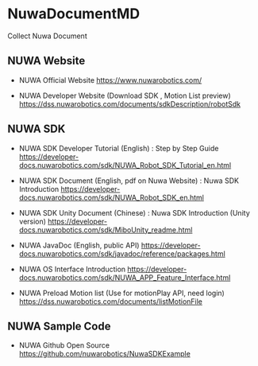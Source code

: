 # NuwaDocumentMD
Collect Nuwa Document

## NUWA Website

* NUWA Official Website
https://www.nuwarobotics.com/

* NUWA Developer Website (Download SDK , Motion List preview)
https://dss.nuwarobotics.com/documents/sdkDescription/robotSdk


## NUWA SDK 

* NUWA SDK Developer Tutorial (English) : Step by Step Guide
https://developer-docs.nuwarobotics.com/sdk/NUWA_Robot_SDK_Tutorial_en.html

* NUWA SDK Document (English, pdf on Nuwa Website) : Nuwa SDK Introduction
https://developer-docs.nuwarobotics.com/sdk/NUWA_Robot_SDK_en.html

* NUWA SDK Unity Document (Chinese) : Nuwa SDK Introduction (Unity version)
https://developer-docs.nuwarobotics.com/sdk/MiboUnity_readme.html

* NUWA JavaDoc (English, public API)
https://developer-docs.nuwarobotics.com/sdk/javadoc/reference/packages.html

* NUWA OS Interface Introduction
https://developer-docs.nuwarobotics.com/sdk/NUWA_APP_Feature_Interface.html

* NUWA Preload Motion list (Use for motionPlay API, need login)
https://dss.nuwarobotics.com/documents/listMotionFile

## NUWA Sample Code

* NUWA Github Open Source
https://github.com/nuwarobotics/NuwaSDKExample

